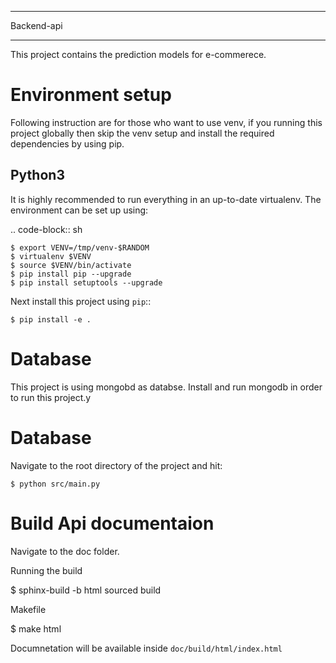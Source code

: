 ***********
Backend-api
***********

This project contains the prediction models for e-commerece.

Environment setup
=================

Following instruction are for those who want to use venv, if you running this project globally then skip the venv setup and install the required dependencies by using pip.


Python3
-------

It is highly recommended to run everything in an up-to-date virtualenv.
The environment can be set up using:

.. code-block:: sh

    $ export VENV=/tmp/venv-$RANDOM
    $ virtualenv $VENV
    $ source $VENV/bin/activate
    $ pip install pip --upgrade
    $ pip install setuptools --upgrade


Next install this project using ``pip``::

    $ pip install -e .


Database
========

This project is using mongobd as databse. Install and run mongodb in order to run
this project.y

Database
========
Navigate to the root directory of the project and hit:
    
    $ python src/main.py

Build Api documentaion
======================

Navigate to the doc folder.


Running the build

$ sphinx-build -b html sourced build


Makefile

$ make html

Documnetation will be available inside
  ``doc/build/html/index.html``
